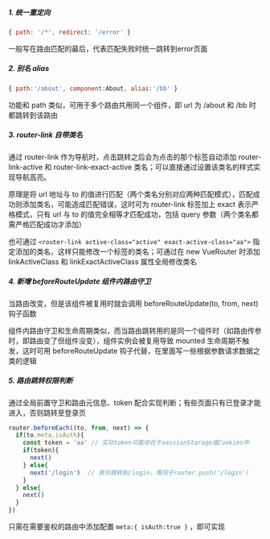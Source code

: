 ##### 1. 统一重定向

```js
{ path: '/*', redirect: '/error' }
```

一般写在路由匹配的最后，代表匹配失败时统一跳转到error页面

##### 2. 别名 alias 

```js
{ path:'/about', component:About, alias:'/bb' }
```

功能和 path 类似，可用于多个路由共用同一个组件，即 url 为 /about 和 /bb 时都跳转到该路由

##### 3. router-link 自带类名

通过 router-link 作为导航时，点击跳转之后会为点击的那个标签自动添加 router-link-active 和 router-link-exact-active 类名；可以直接通过设置该类名的样式实现导航高亮。

原理是将 url 地址与 to 的值进行匹配（两个类名分别对应两种匹配模式），匹配成功则添加类名，可能造成匹配错误，这时可为 router-link 标签加上 exact 表示严格模式，只有 url 与 to 的值完全相等才匹配成功，包括 query 参数（两个类名都需严格匹配成功才添加）

也可通过 `<router-link active-class="active" exact-active-class="aa">` 指定添加的类名，这样只能修改一个标签的类名；可通过在 new VueRouter 时添加 linkActiveClass 和 linkExactActiveClass 属性全局修改类名

##### 4. 新增 beforeRouteUpdate 组件内路由守卫

当路由改变，但是该组件被复用时就会调用 beforeRouteUpdate(to, from, next) 钩子函数

组件内路由守卫和生命周期类似，而当路由跳转用的是同一个组件时（如路由传参时，即路由变了但组件没变），组件实例会被复用导致 mounted 生命周期不触发，这时可用 beforeRouteUpdate 钩子代替，在里面写一些根据参数请求数据之类的逻辑

##### 5. 路由跳转权限判断

通过全局前置守卫和路由元信息、token 配合实现判断；有些页面只有已登录才能进入，否则跳转至登录页

```js
router.beforeEach((to, from, next) => {
  if(to.meta.isAuth){
    const token = 'aa' // 实际token可能存在于sessionStorage或Cookies中
    if(token){
      next()
    } else{
      next('/login')  // 表示跳转到/login，等同于router.push('/login')
    }
  } else{
    next()
  }
})
```

只需在需要鉴权的路由中添加配置 `meta:{ isAuth:true }` ，即可实现
